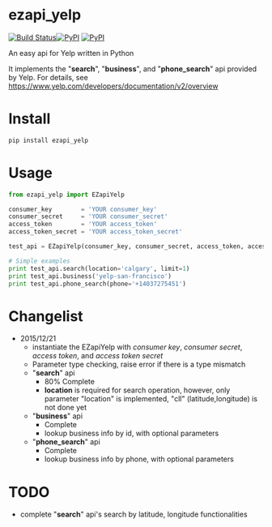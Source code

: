 # ezapi_yelp
[![Build Status](https://travis-ci.org/zehengl/ezapi_yelp.svg?branch=master)](https://travis-ci.org/zehengl/ezapi_yelp)[![PyPI](https://img.shields.io/pypi/dm/ezapi-yelp.svg)](https://pypi.python.org/pypi/ezapi-yelp) [![PyPI](https://img.shields.io/pypi/v/ezapi_yelp.svg)](https://pypi.python.org/pypi/ezapi-yelp)

An easy api for Yelp written in Python

It implements the "**search**", "**business**", and "**phone_search**" api provided by Yelp. For details, see https://www.yelp.com/developers/documentation/v2/overview

# Install
```bash
pip install ezapi_yelp
```

# Usage
```python
from ezapi_yelp import EZapiYelp

consumer_key        = 'YOUR consumer_key'
consumer_secret     = 'YOUR consumer_secret'
access_token        = 'YOUR access_token'
access_token_secret = 'YOUR access_token_secret'

test_api = EZapiYelp(consumer_key, consumer_secret, access_token, access_token_secret)

# Simple examples
print test_api.search(location='calgary', limit=1)
print test_api.business('yelp-san-francisco')
print test_api.phone_search(phone='+14037275451')
```

# Changelist
* 2015/12/21
    - instantiate the EZapiYelp with *consumer key*, *consumer secret*, *access token*, and *access token secret*
    - Parameter type checking, raise error if there is a type mismatch
    - "**search**" api
        + 80% Complete
        + **location** is required for search operation, however, only parameter "location" is implemented, "cll" (latitude,longitude) is not done yet
    - "**business**" api
        + Complete
        + lookup business info by id, with optional parameters
    - "**phone_search**" api
        + Complete
        + lookup business info by phone, with optional parameters

# TODO
- complete "**search**" api's search by latitude, longitude functionalities
